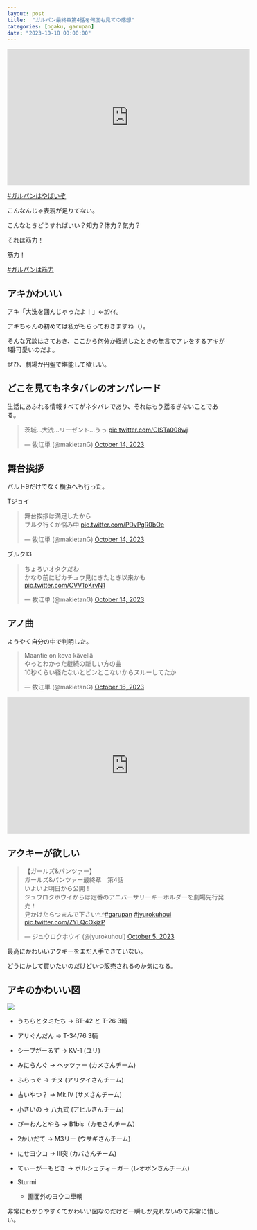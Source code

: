 ```yaml
---
layout: post
title:  "ガルパン最終章第4話を何度も見ての感想"
categories: [ogaku, garupan]
date: "2023-10-18 00:00:00"
---
```


<iframe width="560" height="315" src="https://www.youtube.com/embed/3TB7P_dJJFM?si=6tMxBcCGPe52t64w" title="YouTube video player" frameborder="0" allow="accelerometer; autoplay; clipboard-write; encrypted-media; gyroscope; picture-in-picture; web-share" allowfullscreen></iframe>

[#ガルパンはやばいぞ](https://twitter.com/search?q=%23%E3%82%AC%E3%83%AB%E3%83%91%E3%83%B3%E3%81%AF%E3%82%84%E3%81%B0%E3%81%84%E3%81%9E)

こんなんじゃ表現が足りてない。

こんなときどうすればいい？知力？体力？気力？

それは筋力！

筋力！

[#ガルパンは筋力](https://twitter.com/hashtag/%E3%82%AC%E3%83%AB%E3%83%91%E3%83%B3%E3%81%AF%E7%AD%8B%E5%8A%9B)

## アキかわいい

アキ「大洗を囲んじゃったよ！」←ｶﾜｲｲ。

アキちゃんの初めては私がもらっておきますね（）。

そんな冗談はさておき、ここから何分か経過したときの無言でアレをするアキが1番可愛いのだよ。

ぜひ、劇場か円盤で堪能して欲しい。

## どこを見てもネタバレのオンパレード

生活にあふれる情報すべてがネタバレであり、それはもう揺るぎないことである。

<blockquote class="twitter-tweet tw-align-center"><p lang="ja" dir="ltr">茨城…大洗…リーゼント…うっ <a href="https://t.co/CISTa008wj">pic.twitter.com/CISTa008wj</a></p>&mdash; 牧江単 (@makietanG) <a href="https://twitter.com/makietanG/status/1713044167134503125?ref_src=twsrc%5Etfw">October 14, 2023</a></blockquote> <script async src="https://platform.twitter.com/widgets.js" charset="utf-8"></script>

## 舞台挨拶

バルト9だけでなく横浜へも行った。

Tジョイ

<blockquote class="twitter-tweet tw-align-center"><p lang="ja" dir="ltr">舞台挨拶は満足したから<br>ブルク行くか悩み中 <a href="https://t.co/PDvPgR0bOe">pic.twitter.com/PDvPgR0bOe</a></p>&mdash; 牧江単 (@makietanG) <a href="https://twitter.com/makietanG/status/1713083006431502669?ref_src=twsrc%5Etfw">October 14, 2023</a></blockquote> <script async src="https://platform.twitter.com/widgets.js" charset="utf-8"></script>

ブルク13

<blockquote class="twitter-tweet tw-align-center"><p lang="ja" dir="ltr">ちょろいオタクだわ<br>かなり前にピカチュウ見にきたとき以来かも <a href="https://t.co/CVV1pKrvN1">pic.twitter.com/CVV1pKrvN1</a></p>&mdash; 牧江単 (@makietanG) <a href="https://twitter.com/makietanG/status/1713090553431437499?ref_src=twsrc%5Etfw">October 14, 2023</a></blockquote> <script async src="https://platform.twitter.com/widgets.js" charset="utf-8"></script>

## アノ曲

ようやく自分の中で判明した。

<blockquote class="twitter-tweet tw-align-center"><p lang="ja" dir="ltr">Maantie on kova kävellä<br>やっとわかった継続の新しい方の曲<br>10秒くらい経たないとピンとこないからスルーしてたか</p>&mdash; 牧江単 (@makietanG) <a href="https://twitter.com/makietanG/status/1713982776586945009?ref_src=twsrc%5Etfw">October 16, 2023</a></blockquote> <script async src="https://platform.twitter.com/widgets.js" charset="utf-8"></script>

<iframe width="560" height="315" src="https://www.youtube.com/embed/BB1oA8rLKiE?si=iCTfYyy53DLuRE_d&amp;start=13" title="YouTube video player" frameborder="0" allow="accelerometer; autoplay; clipboard-write; encrypted-media; gyroscope; picture-in-picture; web-share" allowfullscreen></iframe>

## アクキーが欲しい

<blockquote class="twitter-tweet tw-align-center"><p lang="ja" dir="ltr">【ガールズ&amp;パンツァー】<br>ガールズ&amp;パンツァー最終章　第4話<br>いよいよ明日から公開！<br>ジュウロクホウイからは定番のアニバーサリーキーホルダーを劇場先行発売！<br>見かけたらつまんで下さい^_^<a href="https://twitter.com/hashtag/garupan?src=hash&amp;ref_src=twsrc%5Etfw">#garupan</a> <a href="https://twitter.com/hashtag/jyurokuhoui?src=hash&amp;ref_src=twsrc%5Etfw">#jyurokuhoui</a> <a href="https://t.co/ZYLQcOkjzP">pic.twitter.com/ZYLQcOkjzP</a></p>&mdash; ジュウロクホウイ (@jyurokuhoui) <a href="https://twitter.com/jyurokuhoui/status/1709831431172812830?ref_src=twsrc%5Etfw">October 5, 2023</a></blockquote> <script async src="https://platform.twitter.com/widgets.js" charset="utf-8"></script>

最高にかわいいアクキーをまだ入手できていない。

どうにかして買いたいのだけどいつ販売されるのか気になる。

## アキのかわいい図

<img src="https://pbs.twimg.com/media/F8smr9zaYAAgvsT?format=jpg&name=4096x4096">

- うちらとタミたち
  → BT-42 と T-26 3輌
- アリぐんだん
  → T-34/76 3輌
- シープがーるず
  → KV-1 (ユリ)
- みにらんぐ
  → ヘッツァー (カメさんチーム)
- ふらっぐ
  → チヌ (アリクイさんチーム)
- 古いやつ？
  → Mk.Ⅳ (サメさんチーム)
- 小さいの
  → 八九式 (アヒルさんチーム)
- びーわんとやら
  → B1bis（カモさんチーム）
- 2かいだて
  → M3リー (ウサギさんチーム)
- にせヨウコ
  → Ⅲ突 (カバさんチーム)
- てぃーがーもどき
  → ポルシェティーガー (レオポンさんチーム)

- Sturmi
  - 画面外のヨウコ車輌

非常にわかりやすくてかわいい図なのだけど一瞬しか見れないので非常に惜しい。

